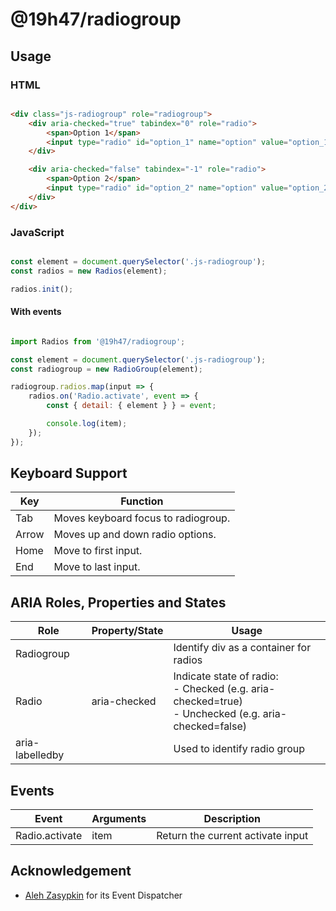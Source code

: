 # @19h47/radiogroup


## Usage

### HTML

```html

<div class="js-radiogroup" role="radiogroup">
	<div aria-checked="true" tabindex="0" role="radio">
		<span>Option 1</span>
		<input type="radio" id="option_1" name="option" value="option_1" checked style="display: none;">
	</div>

	<div aria-checked="false" tabindex="-1" role="radio">
		<span>Option 2</span>
		<input type="radio" id="option_2" name="option" value="option_2" style="display: none;">
	</div>
</div>

```

### JavaScript

```javascript

const element = document.querySelector('.js-radiogroup');
const radios = new Radios(element);

radios.init();

```

#### With events

```javascript

import Radios from '@19h47/radiogroup';

const element = document.querySelector('.js-radiogroup');
const radiogroup = new RadioGroup(element);

radiogroup.radios.map(input => {
	radios.on('Radio.activate', event => {
		const { detail: { element } } = event;

		console.log(item);
	});
});

```

## Keyboard Support

| Key   | Function                            |
| ----- | ----------------------------------- |
| Tab   | Moves keyboard focus to radiogroup. |
| Arrow | Moves up and down radio options.    |
| Home  | Move to first input.                |
| End   | Move to last input.                 |

## ARIA Roles, Properties and States

| Role            | Property/State | Usage                                  |
| --------------- | -------------- | -------------------------------------- |
| Radiogroup      |                | Identify div as a container for radios |
| Radio           | aria-checked   | Indicate state of radio:<br>- Checked (e.g. aria-checked=true)<br>- Unchecked (e.g. aria-checked=false) |
| aria-labelledby |                | Used to identify radio group |

## Events

| Event          | Arguments | Description                       |
| -------------- | --------- | --------------------------------- |
| Radio.activate | item      | Return the current activate input |

## Acknowledgement

- [Aleh Zasypkin](https://github.com/azasypkin/event-dispatcher) for its Event Dispatcher
